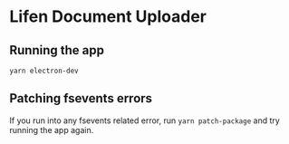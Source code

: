 # Lifen Document Uploader

## Running the app

`yarn electron-dev`

## Patching fsevents errors

If you run into any fsevents related error, run `yarn patch-package` and try running the app again.
